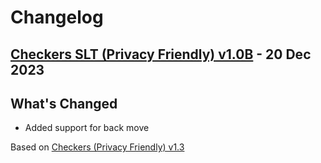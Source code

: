 # Changelog

<a name="v1.0"></a>
## [Checkers SLT (Privacy Friendly) v1.0B](https://github.com/SaveTheLab/privacy-friendly-dame) - 20 Dec 2023

## What's Changed
* Added support for back move

Based on [Checkers (Privacy Friendly) v1.3](https://github.com/SecUSo/privacy-friendly-dame/releases/tag/v1.3)
